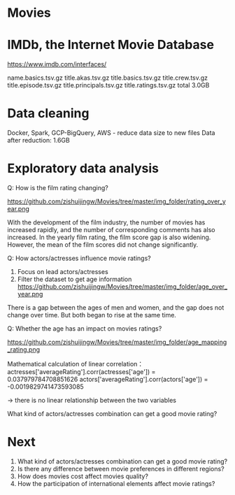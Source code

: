 # Movies

# IMDb, the Internet Movie Database

https://www.imdb.com/interfaces/

name.basics.tsv.gz
title.akas.tsv.gz
title.basics.tsv.gz
title.crew.tsv.gz
title.episode.tsv.gz
title.principals.tsv.gz
title.ratings.tsv.gz
total 3.0GB

# Data cleaning

Docker, Spark, GCP-BigQuery, AWS - reduce data size to new files
Data after reduction: 1.6GB

# Exploratory data analysis

Q: How is the film rating changing?

https://github.com/zishuijingw/Movies/tree/master/img_folder/rating_over_year.png

With the development of the film industry, the number of movies has increased rapidly, and the number of corresponding comments has also increased. In the yearly film rating, the film score gap is also widening. However, the mean of the film scores did not change significantly.

Q: How actors/actresses influence movie ratings?

  1. Focus on lead actors/actresses
  2. Filter the dataset to get age information
https://github.com/zishuijingw/Movies/tree/master/img_folder/age_over_year.png

There is a gap between the ages of men and women, and the gap does not change over time. But both began to rise at the same time.

Q: Whether the age has an impact on movies ratings?

https://github.com/zishuijingw/Movies/tree/master/img_folder/age_mapping_rating.png

Mathematical calculation of linear correlation：
actresses['averageRating'].corr(actresses['age']) = 0.037979784708851626
actors['averageRating'].corr(actors['age']) = -0.0019829741473593085

-> there is no linear relationship between the two variables

What kind of actors/actresses combination can get a good movie rating?

# Next
1. What kind of actors/actresses combination can get a good movie rating?
2. Is there any difference between movie preferences in different regions?
3. How does movies cost affect movies quality?
4. How the participation of international elements affect movie ratings?


